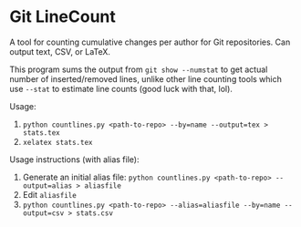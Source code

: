 # Git LineCount

A tool for counting cumulative changes per author for Git repositories.
Can output text, CSV, or LaTeX.

This program sums the output from `git show --numstat` to get actual number of
inserted/removed lines, unlike other line counting tools which use `--stat` to
estimate line counts (good luck with that, lol).

Usage:

1. `python countlines.py <path-to-repo> --by=name --output=tex > stats.tex`
2. `xelatex stats.tex`

Usage instructions (with alias file):

1. Generate an initial alias file:
    `python countlines.py <path-to-repo> --output=alias > aliasfile`
2. Edit `aliasfile`
3. `python countlines.py <path-to-repo> --alias=aliasfile --by=name --output=csv > stats.csv`
